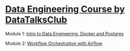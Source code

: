 # [Data Engineering Course by DataTalksClub](https://github.com/DataTalksClub/data-engineering-zoomcamp)

Module 1: [Intro to Data Engineering, Docker and Postgres](https://github.com/kkumyk/data-engineering-zoomcamp/tree/main/1_intro_to_data_engineering)

Module 2: [Workflow Orchestration with Airflow](https://github.com/kkumyk/data-engineering-zoomcamp/tree/main/2_workflow_orchestration)